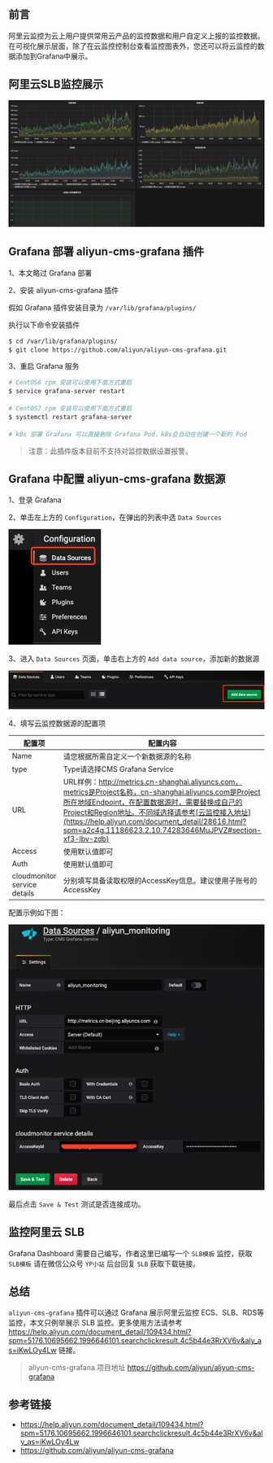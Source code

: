 ## 前言

阿里云监控为云上用户提供常用云产品的监控数据和用户自定义上报的监控数据。在可视化展示层面，除了在云监控控制台查看监控图表外，您还可以将云监控的数据添加到Grafana中展示。

## 阿里云SLB监控展示

![](/img/slb-monitoring.png)


## Grafana 部署 aliyun-cms-grafana 插件

1、本文略过 Grafana 部署

2、安装 aliyun-cms-grafana 插件

假如 Grafana 插件安装目录为 `/var/lib/grafana/plugins/`

执行以下命令安装插件

```bash
$ cd /var/lib/grafana/plugins/
$ git clone https://github.com/aliyun/aliyun-cms-grafana.git
```

3、重启 Grafana 服务

```bash
# CentOS6 rpm 安装可以使用下面方式重启
$ service grafana-server restart

# CentOS7 rpm 安装可以使用下面方式重启
$ systemctl restart grafana-server

# k8s 部署 Grafana 可以直接删除 Grafana Pod，k8s会自动在创建一个新的 Pod
```
> 注意：此插件版本目前不支持对监控数据设置报警。

## Grafana 中配置 aliyun-cms-grafana 数据源

1、登录 Grafana

2、单击左上方的 `Configuration`，在弹出的列表中选 `Data Sources`

![](/img/grafna-1.png)

3、进入 `Data Sources` 页面，单击右上方的 `Add data source`，添加新的数据源

![](/img/grafana-2.png)

4、填写云监控数据源的配置项

配置项 | 配置内容
---|---
Name | 请您根据所需自定义一个新数据源的名称
type | Type请选择CMS Grafana Service
URL  | URL样例：http://metrics.cn-shanghai.aliyuncs.com，metrics是Project名称，cn-shanghai.aliyuncs.com是Project所在地域Endpoint，在配置数据源时，需要替换成自己的Project和Region地址。不同域选择请参考[云监控接入地址](https://help.aliyun.com/document_detail/28616.html?spm=a2c4g.11186623.2.10.74283646MuJPVZ#section-xf3-lbv-zdb)
Access | 使用默认值即可
Auth | 使用默认值即可
cloudmonitor service details | 分别填写具备读取权限的AccessKey信息。建议使用子账号的AccessKey

配置示例如下图：

![](/img/grafana-3.png)

最后点击 `Save & Test` 测试是否连接成功。

## 监控阿里云 SLB

Grafana Dashboard 需要自己编写，作者这里已编写一个 `SLB模板` 监控，获取 `SLB模板` 请在微信公众号 `YP小站` 后台回复 `SLB` 获取下载链接。

## 总结

`aliyun-cms-grafana` 插件可以通过 Grafana 展示阿里云监控 ECS、SLB、RDS等监控，本文只例举展示 SLB 监控。更多使用方法请参考 https://help.aliyun.com/document_detail/109434.html?spm=5176.10695662.1996646101.searchclickresult.4c5b44e3RrXV6v&aly_as=iKwLOy4Lw 链接。

> aliyun-cms-grafana 项目地址 https://github.com/aliyun/aliyun-cms-grafana

## 参考链接

- https://help.aliyun.com/document_detail/109434.html?spm=5176.10695662.1996646101.searchclickresult.4c5b44e3RrXV6v&aly_as=iKwLOy4Lw
- https://github.com/aliyun/aliyun-cms-grafana